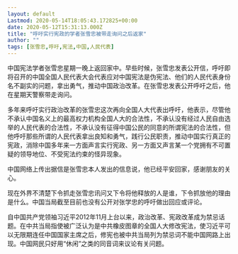 ```yaml
---
layout: default
Lastmod: 2020-05-14T18:05:43.172825+00:00
date: 2020-05-12T15:31:13.000Z
title: "呼吁实行宪政的学者张雪忠被带走询问之后返家"
author: ""
tags: [张雪忠,呼吁,宪法,中国,人民代表]
---
```


中国宪法学者张雪忠星期一晚上返回家中。早些时候，张雪忠发表公开信，呼吁即将召开的中国全国人民代表大会代表应对中国宪法是伪宪法、他们的人民代表身份名不副实的问题，拿出勇气，推动中国政治改革。在张雪忠发表公开呼吁之后，他在星期天警察带走询问。

多年来呼吁实行政治改革的张雪忠这次再向全国人大代表出呼吁，他表示，尽管他不承认中国名义上的最高权力机构全国人大的合法性，不承认没有经过人民自由选举的人民代表的合法性，不承认没有征得中国公民的同意的所谓宪法的合法性，但他呼吁那些所谓的人民代表拿出良知和勇气，践行公民职责，推动中国实行真正的宪政，消除中国多年来一方面声言实行宪政、另一方面又声言某一个党拥有不可置疑的领导地位、不受宪法约束的怪异现象。

中国网络上传出据信是张雪忠本人发出的信息说，他已经平安回家，感谢朋友的关心。

现在外界不清楚下令抓走张雪忠讯问又下令将他释放的人是谁，下令抓放他的理由是什么。中国当局截至目前也没有公开对张学忠的呼吁做出回应或评论。

自中国共产党领袖习近平2012年11月上台以来，政治改革、宪政改革成为禁忌话题。在中共当局指使被广泛认为是中共橡皮图章的全国人大修改宪法，使习近平可以无限期连任中国国家主席之后，修宪也被中共当局列为禁忌词不能中国网路上出现。中国网民只好用“休闲”之类的同音词来议论有关问题。

